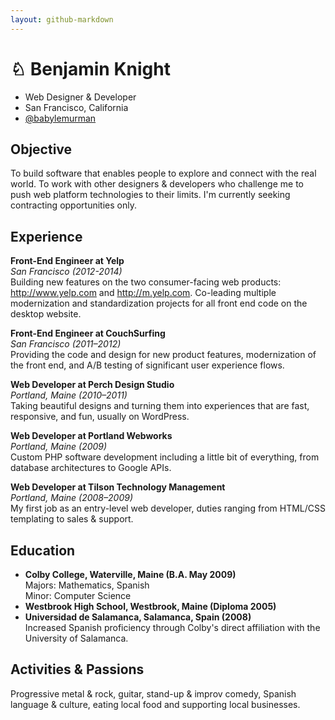 ```yaml
---
layout: github-markdown
---
```


♘ Benjamin Knight
====================

* Web Designer & Developer
* San Francisco, California
* [@babylemurman](http://twitter.com/babylemurman)

Objective
----------

To build software that enables people to explore and connect with the real world.  To work with other designers & developers who challenge me to push web platform technologies to their limits.  I'm currently seeking contracting opportunities only.

Experience
-----------------------

**Front-End Engineer at Yelp**  
*San Francisco (2012-2014)*  
Building new features on the two consumer-facing web products: http://www.yelp.com and http://m.yelp.com.  Co-leading multiple  modernization and standardization projects for all front end code on the desktop website.

**Front-End Engineer at CouchSurfing**  
*San Francisco (2011–2012)*  
Providing the code and design for new product features, modernization of the front end, and A/B testing of significant user experience flows.

**Web Developer at Perch Design Studio**  
*Portland, Maine (2010–2011)*  
Taking beautiful designs and turning them into experiences that are fast, responsive, and fun, usually on WordPress.

**Web Developer at Portland Webworks**  
*Portland, Maine (2009)*  
Custom PHP software development including a little bit of everything, from database architectures to Google APIs.

**Web Developer at Tilson Technology Management**  
*Portland, Maine (2008–2009)*  
My first job as an entry-level web developer, duties ranging from HTML/CSS templating to sales & support.

Education
---------

* **Colby College, Waterville, Maine (B.A. May 2009)**  
  Majors: Mathematics, Spanish  
  Minor: Computer Science  
* **Westbrook High School, Westbrook, Maine (Diploma 2005)**
* **Universidad de Salamanca, Salamanca, Spain (2008)**  
  Increased Spanish proficiency through Colby's direct affiliation with the University of Salamanca.

Activities & Passions
---------------------

Progressive metal & rock, guitar, stand-up & improv comedy, Spanish language & culture, eating local food and supporting local businesses.